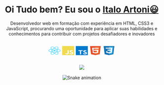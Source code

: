 <div>
  
  <h1 align="center">
    Oi Tudo bem? Eu sou o 
    <a href="https://www.linkedin.com/in/italo-artoni-81915525b/">Italo Artoni😃️</a>
  </h1>
  
  <p align="center">
Desenvolvedor web em formação com experiência em HTML, CSS3 e JavaScript, procurando uma oportunidade para aplicar suas habilidades e conhecimentos para contribuir com projetos desafiadores e inovadores
    

  
</div>



<div align="center" valign="top"><br>
  <img align="center" alt="React" height="30" width="40" src="https://raw.githubusercontent.com/devicons/devicon/master/icons/react/react-original.svg">

  <img align="center" alt="Js" height="30" width="40" src="https://raw.githubusercontent.com/devicons/devicon/master/icons/javascript/javascript-plain.svg">
  <img align="center" alt="Js" height="30" width="40" src="https://raw.githubusercontent.com/devicons/devicon/master/icons/typescript/typescript-plain.svg">
  <img align="center" alt="HTML" height="30" width="40" src="https://raw.githubusercontent.com/devicons/devicon/master/icons/html5/html5-original.svg">
  <img align="center" alt="CSS" height="30" width="40" src="https://raw.githubusercontent.com/devicons/devicon/master/icons/css3/css3-original.svg">



</div><br>

<div align="center">
 
 
  <a href="https://www.linkedin.com/in/italo-artoni-81915525b/" target="_blank"><img src="https://img.shields.io/badge/-LinkedIn-%230077B5?style=for-the-badge&logo=linkedin&logoColor=white" target="_blank"></a> 
 
</div>

<div align="center">

  ![Snake animation](https://www.linkedin.com/in/italo-artoni-81915525b/)
  
</div>

